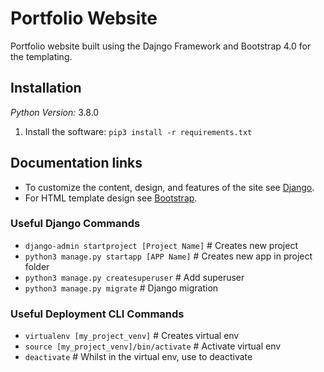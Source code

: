 # Portfolio Website

Portfolio website built using the Dajngo Framework and Bootstrap 4.0 for the templating.

## Installation

*Python Version:* 3.8.0

1. Install the software: `pip3 install -r requirements.txt`

## Documentation links

* To customize the content, design, and features of the site see [Django](https://docs.djangoproject.com/).
* For HTML template design see [Bootstrap](https://getbootstrap.com/).

### Useful Django Commands

* `django-admin startproject [Project Name]` # Creates new project
* `python3 manage.py startapp [APP Name]` # Creates new app in project folder
* `python3 manage.py createsuperuser` # Add superuser
* `python3 manage.py migrate` # Django migration

### Useful Deployment CLI Commands

* `virtualenv [my_project_venv]` # Creates virtual env
* `source [my_project_venv]/bin/activate` # Activate virtual env
* `deactivate` # Whilst in the virtual env, use to deactivate

